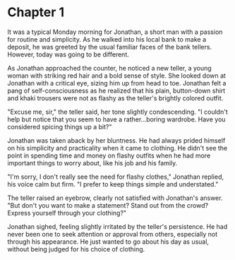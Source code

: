 # Chapter 1

It was a typical Monday morning for Jonathan, a short man with a passion for routine and simplicity. As he walked into his local bank to make a deposit, he was greeted by the usual familiar faces of the bank tellers. However, today was going to be different.

As Jonathan approached the counter, he noticed a new teller, a young woman with striking red hair and a bold sense of style. She looked down at Jonathan with a critical eye, sizing him up from head to toe. Jonathan felt a pang of self-consciousness as he realized that his plain, button-down shirt and khaki trousers were not as flashy as the teller's brightly colored outfit.

"Excuse me, sir," the teller said, her tone slightly condescending. "I couldn't help but notice that you seem to have a rather...boring wardrobe. Have you considered spicing things up a bit?"

Jonathan was taken aback by her bluntness. He had always prided himself on his simplicity and practicality when it came to clothing. He didn't see the point in spending time and money on flashy outfits when he had more important things to worry about, like his job and his family.

"I'm sorry, I don't really see the need for flashy clothes," Jonathan replied, his voice calm but firm. "I prefer to keep things simple and understated."

The teller raised an eyebrow, clearly not satisfied with Jonathan's answer. "But don't you want to make a statement? Stand out from the crowd? Express yourself through your clothing?"

Jonathan sighed, feeling slightly irritated by the teller's persistence. He had never been one to seek attention or approval from others, especially not through his appearance. He just wanted to go about his day as usual, without being judged for his choice of clothing.
